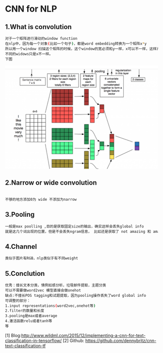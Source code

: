 CNN for NLP
===================

1.What is convolution
--------------------
```bash
对于一个矩阵进行滑动的window function
在nlp中，因为每一个对象(比如一个句子)，都是word embedding转换为一个矩阵x*y
所以用一个window 扫描这个矩阵的时候，这个window的宽必须和y一样，x可以不一样，这样从上往下扫描
不同的widows只是x不一样。
下图
```
![](https://github.com/ehamster/NLP/blob/master/images/TextCNN.png)


2.Narrow or wide convolution
--------------
```bash

不够的地方添加0为 wide 不添加为narrow
```

3.Pooling
---------------
```bash
一般是max poolling ,目的是获取固定size的输出，确实这样会丢失global info
就是这几个词出现的位置，但是不会丢失ngram信息， 比如还是获取了 not amazing 和 amazing not 的区别
```

4.Channel 
---------
```bash
类似于图片有RGB，nlp类似于有不同weight
```

5.Conclution
-----------
```bash
优秀：擅长文本分类，情例如感分析，垃圾邮件提取，主题分类
可以不需要做word2vec 模型直接会做onehot
缺点:不擅长POS tagging和试题提取，因为pooling操作丢失了word global info
可调整的部分：
1.input representations(word2vec,onehot等)
2.filter的数量和长度
3.pooling是max或者average
4.激活函数relu或者tanh等
等
```

[1] Blog:http://www.wildml.com/2015/12/implementing-a-cnn-for-text-classification-in-tensorflow/
[2] Github: https://github.com/dennybritz/cnn-text-classification-tf
